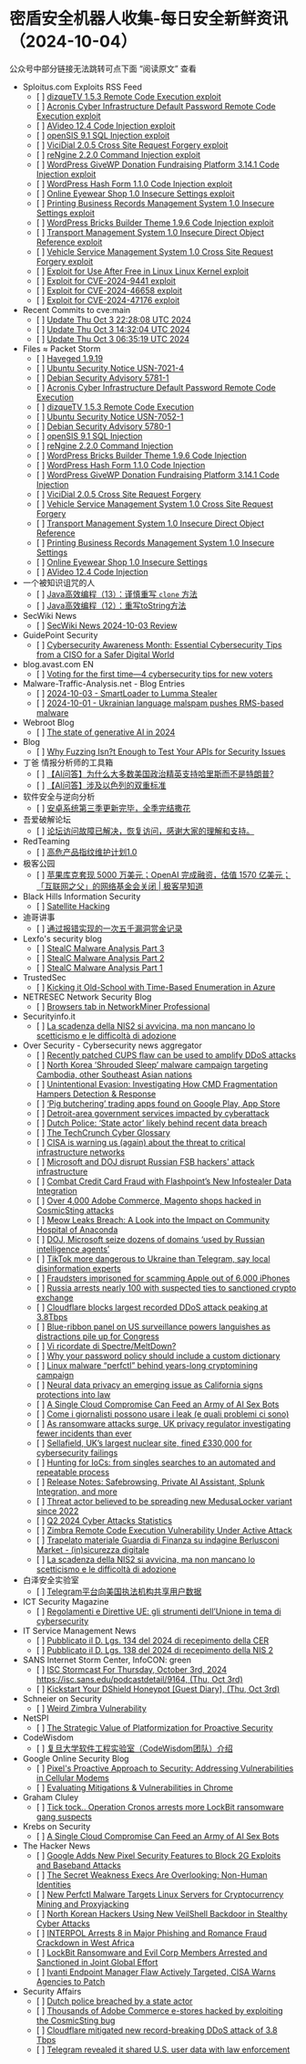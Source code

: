 <h1>密盾安全机器人收集-每日安全新鲜资讯（2024-10-04）</h1>

<p>公众号中部分链接无法跳转可点下面 “阅读原文” 查看</p>

<ul>
<li>Sploitus.com Exploits RSS Feed
<ul>
<li>[ ] <a href="https://sploitus.com/exploit?id=PACKETSTORM:181992&utm_source=rss&utm_medium=rss">dizqueTV 1.5.3 Remote Code Execution exploit</a></li>
<li>[ ] <a href="https://sploitus.com/exploit?id=PACKETSTORM:181993&utm_source=rss&utm_medium=rss">Acronis Cyber Infrastructure Default Password Remote Code Execution exploit</a></li>
<li>[ ] <a href="https://sploitus.com/exploit?id=PACKETSTORM:181979&utm_source=rss&utm_medium=rss">AVideo 12.4 Code Injection exploit</a></li>
<li>[ ] <a href="https://sploitus.com/exploit?id=PACKETSTORM:181989&utm_source=rss&utm_medium=rss">openSIS 9.1 SQL Injection exploit</a></li>
<li>[ ] <a href="https://sploitus.com/exploit?id=PACKETSTORM:181984&utm_source=rss&utm_medium=rss">ViciDial 2.0.5 Cross Site Request Forgery exploit</a></li>
<li>[ ] <a href="https://sploitus.com/exploit?id=PACKETSTORM:181988&utm_source=rss&utm_medium=rss">reNgine 2.2.0 Command Injection exploit</a></li>
<li>[ ] <a href="https://sploitus.com/exploit?id=PACKETSTORM:181985&utm_source=rss&utm_medium=rss">WordPress GiveWP Donation Fundraising Platform 3.14.1 Code Injection exploit</a></li>
<li>[ ] <a href="https://sploitus.com/exploit?id=PACKETSTORM:181986&utm_source=rss&utm_medium=rss">WordPress Hash Form 1.1.0 Code Injection exploit</a></li>
<li>[ ] <a href="https://sploitus.com/exploit?id=PACKETSTORM:181980&utm_source=rss&utm_medium=rss">Online Eyewear Shop 1.0 Insecure Settings exploit</a></li>
<li>[ ] <a href="https://sploitus.com/exploit?id=PACKETSTORM:181981&utm_source=rss&utm_medium=rss">Printing Business Records Management System 1.0 Insecure Settings exploit</a></li>
<li>[ ] <a href="https://sploitus.com/exploit?id=PACKETSTORM:181987&utm_source=rss&utm_medium=rss">WordPress Bricks Builder Theme 1.9.6 Code Injection exploit</a></li>
<li>[ ] <a href="https://sploitus.com/exploit?id=PACKETSTORM:181982&utm_source=rss&utm_medium=rss">Transport Management System 1.0 Insecure Direct Object Reference exploit</a></li>
<li>[ ] <a href="https://sploitus.com/exploit?id=PACKETSTORM:181983&utm_source=rss&utm_medium=rss">Vehicle Service Management System 1.0 Cross Site Request Forgery exploit</a></li>
<li>[ ] <a href="https://sploitus.com/exploit?id=CF66D2BF-90C8-57F9-B294-DD27F696503E&utm_source=rss&utm_medium=rss">Exploit for Use After Free in Linux Linux Kernel exploit</a></li>
<li>[ ] <a href="https://sploitus.com/exploit?id=009F939D-ED52-5992-9089-C890173094CB&utm_source=rss&utm_medium=rss">Exploit for CVE-2024-9441 exploit</a></li>
<li>[ ] <a href="https://sploitus.com/exploit?id=CF9A5D6C-B5F5-561F-8CE7-D4A45BA47957&utm_source=rss&utm_medium=rss">Exploit for CVE-2024-46658 exploit</a></li>
<li>[ ] <a href="https://sploitus.com/exploit?id=34D7D370-3683-5358-9692-BB0B5AF7F412&utm_source=rss&utm_medium=rss">Exploit for CVE-2024-47176 exploit</a></li>
</ul></li>
<li>Recent Commits to cve:main
<ul>
<li>[ ] <a href="https://github.com/trickest/cve/commit/d55a9340b0f511c81c27a8dba092bc099e69462b">Update Thu Oct  3 22:28:08 UTC 2024</a></li>
<li>[ ] <a href="https://github.com/trickest/cve/commit/b0e82e080561a69084d4db9c02e5fb4cb01fdbbc">Update Thu Oct  3 14:32:04 UTC 2024</a></li>
<li>[ ] <a href="https://github.com/trickest/cve/commit/4b78abb1c22ec12584c0c0c8ccdaf8c66a71c302">Update Thu Oct  3 06:35:19 UTC 2024</a></li>
</ul></li>
<li>Files ≈ Packet Storm
<ul>
<li>[ ] <a href="https://packetstormsecurity.com/files/181996/haveged-1.9.19.tar.gz">Haveged 1.9.19</a></li>
<li>[ ] <a href="https://packetstormsecurity.com/files/181995/USN-7021-4.txt">Ubuntu Security Notice USN-7021-4</a></li>
<li>[ ] <a href="https://packetstormsecurity.com/files/181994/dsa-5781-1.txt">Debian Security Advisory 5781-1</a></li>
<li>[ ] <a href="https://packetstormsecurity.com/files/181993/acronis_cyber_infra_cve_2023_45249.rb.txt">Acronis Cyber Infrastructure Default Password Remote Code Execution</a></li>
<li>[ ] <a href="https://packetstormsecurity.com/files/181992/dizquetv153-exec.txt">dizqueTV 1.5.3 Remote Code Execution</a></li>
<li>[ ] <a href="https://packetstormsecurity.com/files/181991/USN-7052-1.txt">Ubuntu Security Notice USN-7052-1</a></li>
<li>[ ] <a href="https://packetstormsecurity.com/files/181990/dsa-5780-1.txt">Debian Security Advisory 5780-1</a></li>
<li>[ ] <a href="https://packetstormsecurity.com/files/181989/opensis91-sql.txt">openSIS 9.1 SQL Injection</a></li>
<li>[ ] <a href="https://packetstormsecurity.com/files/181988/rengine220-exec.txt">reNgine 2.2.0 Command Injection</a></li>
<li>[ ] <a href="https://packetstormsecurity.com/files/181987/wpbbt196-exec.txt">WordPress Bricks Builder Theme 1.9.6 Code Injection</a></li>
<li>[ ] <a href="https://packetstormsecurity.com/files/181986/wphashform110-exec.txt">WordPress Hash Form 1.1.0 Code Injection</a></li>
<li>[ ] <a href="https://packetstormsecurity.com/files/181985/wpgivewpdfp3141-exec.txt">WordPress GiveWP Donation Fundraising Platform 3.14.1 Code Injection</a></li>
<li>[ ] <a href="https://packetstormsecurity.com/files/181984/vicidial205-xsrf.txt">ViciDial 2.0.5 Cross Site Request Forgery</a></li>
<li>[ ] <a href="https://packetstormsecurity.com/files/181983/vsms10-xsrf.txt">Vehicle Service Management System 1.0 Cross Site Request Forgery</a></li>
<li>[ ] <a href="https://packetstormsecurity.com/files/181982/tms10-idor.txt">Transport Management System 1.0 Insecure Direct Object Reference</a></li>
<li>[ ] <a href="https://packetstormsecurity.com/files/181981/pbrms10-insecure.txt">Printing Business Records Management System 1.0 Insecure Settings</a></li>
<li>[ ] <a href="https://packetstormsecurity.com/files/181980/onlineeyewearshop10-insecure.txt">Online Eyewear Shop 1.0 Insecure Settings</a></li>
<li>[ ] <a href="https://packetstormsecurity.com/files/181979/avideo124-exec.txt">AVideo 12.4 Code Injection</a></li>
</ul></li>
<li>一个被知识诅咒的人
<ul>
<li>[ ] <a href="https://blog.csdn.net/nokiaguy/article/details/142620990">Java高效编程（13）：谨慎重写 <code>clone</code> 方法</a></li>
<li>[ ] <a href="https://blog.csdn.net/nokiaguy/article/details/142620908">Java高效编程（12）：重写toString方法</a></li>
</ul></li>
<li>SecWiki News
<ul>
<li>[ ] <a href="http://www.sec-wiki.com/?2024-10-03">SecWiki News 2024-10-03 Review</a></li>
</ul></li>
<li>GuidePoint Security
<ul>
<li>[ ] <a href="https://www.guidepointsecurity.com/blog/cybersecurity-awareness-month-essential-cybersecurity-tips-from-a-ciso-for-a-safer-digital-world/">Cybersecurity Awareness Month: Essential Cybersecurity Tips from a CISO for a Safer Digital World</a></li>
</ul></li>
<li>blog.avast.com EN
<ul>
<li>[ ] <a href="https://blog.avast.com/voting-for-the-first-time">Voting for the first time—4 cybersecurity tips for new voters</a></li>
</ul></li>
<li>Malware-Traffic-Analysis.net - Blog Entries
<ul>
<li>[ ] <a href="https://www.malware-traffic-analysis.net/2024/10/03/index.html">2024-10-03 - SmartLoader to Lumma Stealer</a></li>
<li>[ ] <a href="https://www.malware-traffic-analysis.net/2024/10/01/index.html">2024-10-01 - Ukrainian language malspam pushes RMS-based malware</a></li>
</ul></li>
<li>Webroot Blog
<ul>
<li>[ ] <a href="https://www.webroot.com/blog/2024/10/03/opentext-report-raises-awareness-for-consumer-digital-life-protection-as-privacy/">The state of generative AI in 2024</a></li>
</ul></li>
<li>Blog
<ul>
<li>[ ] <a href="https://www.akamai.com/blog/security/2024/oct/why-fuzzing-isnt-enough-to-test-your-apis-for-security-issues">Why Fuzzing Isn?t Enough to Test Your APIs for Security Issues</a></li>
</ul></li>
<li>丁爸 情报分析师的工具箱
<ul>
<li>[ ] <a href="https://mp.weixin.qq.com/s?__biz=MzI2MTE0NTE3Mw==&mid=2651146506&idx=1&sn=06148ce94b8df42952b6be3d01239872&chksm=f1af3e30c6d8b7268349c12161d2db7f0498d3656f3dd353cd15c5ff16cb34df5dfa2f168739&scene=58&subscene=0#rd">【AI问答】为什么大多数美国政治精英支持哈里斯而不是特朗普?</a></li>
<li>[ ] <a href="https://mp.weixin.qq.com/s?__biz=MzI2MTE0NTE3Mw==&mid=2651146506&idx=2&sn=52ac2baa0e40b8518a1f13d79933931c&chksm=f1af3e30c6d8b7260df9f402c19b31d5e7a01ae4053d09742afc82d3d1f5e76486b7e5965125&scene=58&subscene=0#rd">【AI问答】涉及以色列的双重标准</a></li>
</ul></li>
<li>软件安全与逆向分析
<ul>
<li>[ ] <a href="https://mp.weixin.qq.com/s?__biz=MzU3MTY5MzQxMA==&mid=2247484659&idx=1&sn=fedde8cc3736964dd6a4387c5b570d95&chksm=fcdd04fecbaa8de8ae380d31464960c6206ed24a594652f36cad09ab9beeb1d751b6a2f134af&scene=58&subscene=0#rd">安卓系统第三季更新完毕，全季完结撒花</a></li>
</ul></li>
<li>吾爱破解论坛
<ul>
<li>[ ] <a href="https://mp.weixin.qq.com/s?__biz=MjM5Mjc3MDM2Mw==&mid=2651141400&idx=1&sn=91ffccc5e37cc420d680124dacc67f72&chksm=bd50a54c8a272c5a129ee7666e544cc2ec3c41dc0e20c2c837ea095ade7da48dfa2809530a8d&scene=58&subscene=0#rd">论坛访问故障已解决，恢复访问，感谢大家的理解和支持。</a></li>
</ul></li>
<li>RedTeaming
<ul>
<li>[ ] <a href="https://mp.weixin.qq.com/s?__biz=MzUyMDgzMDMyMg==&mid=2247484465&idx=1&sn=80feb4c98ed2b33c50b118eea562ceac&chksm=f9e5282cce92a13a8273937e507a5969aad19fd21c774e582e355b116600c241dfe237f455bc&scene=58&subscene=0#rd">高危产品指纹维护计划1.0</a></li>
</ul></li>
<li>极客公园
<ul>
<li>[ ] <a href="https://mp.weixin.qq.com/s?__biz=MTMwNDMwODQ0MQ==&mid=2653056133&idx=1&sn=4a025374959618c7bf07fb2af5b5dc4e&chksm=7e5711334920982572016edbe6cdeac7718271725b442161e5e78e72cd1c31a43073a04823f1&scene=58&subscene=0#rd">苹果库克套现 5000 万美元；OpenAI 完成融资，估值 1570 亿美元；「互联网之父」的网络基金会关闭 | 极客早知道</a></li>
</ul></li>
<li>Black Hills Information Security
<ul>
<li>[ ] <a href="https://www.blackhillsinfosec.com/satellite-hacking/">Satellite Hacking</a></li>
</ul></li>
<li>迪哥讲事
<ul>
<li>[ ] <a href="https://mp.weixin.qq.com/s?__biz=MzIzMTIzNTM0MA==&mid=2247496005&idx=1&sn=967eeaa012e8650468701d28c0e9f62a&chksm=e8a5fb26dfd27230380b3bfbe7c3ae3c67b2569cf139bd32290d543bfcc6cedb9bfeeb334e6b&scene=58&subscene=0#rd">通过报错实现的一次五千漏洞赏金记录</a></li>
</ul></li>
<li>Lexfo's security blog
<ul>
<li>[ ] <a href="https://blog.lexfo.fr/StealC_malware_analysis_part3.html">StealC Malware Analysis Part 3</a></li>
<li>[ ] <a href="https://blog.lexfo.fr/StealC_malware_analysis_part2.html">StealC Malware Analysis Part 2</a></li>
<li>[ ] <a href="https://blog.lexfo.fr/StealC_malware_analysis_part1.html">StealC Malware Analysis Part 1</a></li>
</ul></li>
<li>TrustedSec
<ul>
<li>[ ] <a href="https://trustedsec.com/blog/kicking-it-old-school-with-time-based-enumeration-in-azure">Kicking it Old-School with Time-Based Enumeration in Azure</a></li>
</ul></li>
<li>NETRESEC Network Security Blog
<ul>
<li>[ ] <a href="https://www.netresec.com/?page=Blog&month=2024-10&post=Browsers-tab-in-NetworkMiner-Professional">Browsers tab in NetworkMiner Professional</a></li>
</ul></li>
<li>Securityinfo.it
<ul>
<li>[ ] <a href="https://www.securityinfo.it/2024/10/03/scadenza-nis2-si-avvicina-non-mancano-scetticismo-difficolta-adozione/?utm_source=rss&utm_medium=rss&utm_campaign=scadenza-nis2-si-avvicina-non-mancano-scetticismo-difficolta-adozione">La scadenza della NIS2 si avvicina, ma non mancano lo scetticismo e le difficoltà di adozione</a></li>
</ul></li>
<li>Over Security - Cybersecurity news aggregator
<ul>
<li>[ ] <a href="https://www.bleepingcomputer.com/news/security/recently-patched-cups-flaw-can-be-used-to-amplify-ddos-attacks/">Recently patched CUPS flaw can be used to amplify DDoS attacks</a></li>
<li>[ ] <a href="https://therecord.media/north-korea-malware-espionage-cambodia">North Korea ‘Shrouded Sleep’ malware campaign targeting Cambodia, other Southeast Asian nations</a></li>
<li>[ ] <a href="https://kostas-ts.medium.com/unintentional-evasion-investigating-how-cmd-fragmentation-hampers-detection-response-e5d7b465758e">Unintentional Evasion: Investigating How CMD Fragmentation Hampers Detection &amp; Response</a></li>
<li>[ ] <a href="https://www.bleepingcomputer.com/news/security/pig-butchering-trading-apps-found-on-google-play-app-store/">‘Pig butchering’ trading apps found on Google Play, App Store</a></li>
<li>[ ] <a href="https://therecord.media/detroit-wayne-county-services-impacted-cyberattack">Detroit-area government services impacted by cyberattack</a></li>
<li>[ ] <a href="https://www.bleepingcomputer.com/news/security/dutch-police-state-actor-likely-behind-recent-data-breach/">Dutch Police: ‘State actor’ likely behind recent data breach</a></li>
<li>[ ] <a href="https://techcrunch.com/2024/10/03/techcrunch-reference-guide-to-security-terminology/">The TechCrunch Cyber Glossary</a></li>
<li>[ ] <a href="https://blog.talosintelligence.com/threat-source-newsletter-oct-3-2024/">CISA is warning us (again) about the threat to critical infrastructure networks</a></li>
<li>[ ] <a href="https://www.bleepingcomputer.com/news/security/microsoft-and-doj-seize-spear-phishing-domains-used-by-star-blizzard-russian-hackers/">Microsoft and DOJ disrupt Russian FSB hackers' attack infrastructure</a></li>
<li>[ ] <a href="https://flashpoint.io/blog/combat-credit-card-fraud-infostealer-data-integration/">Combat Credit Card Fraud with Flashpoint’s New Infostealer Data Integration</a></li>
<li>[ ] <a href="https://www.bleepingcomputer.com/news/security/over-4-000-adobe-commerce-magento-shops-hacked-in-cosmicsting-attacks/">Over 4,000 Adobe Commerce, Magento shops hacked in CosmicSting attacks</a></li>
<li>[ ] <a href="https://www.suspectfile.com/meow-leaks-breach-a-look-into-the-impact-on-community-hospital-of-anaconda/">Meow Leaks Breach: A Look into the Impact on Community Hospital of Anaconda</a></li>
<li>[ ] <a href="https://therecord.media/doj-microsoft-seize-domains-russian-intelligence">DOJ, Microsoft seize dozens of domains ‘used by Russian intelligence agents’</a></li>
<li>[ ] <a href="https://therecord.media/tiktok-more-dangerous-ukraine-telegram">TikTok more dangerous to Ukraine than Telegram, say local disinformation experts</a></li>
<li>[ ] <a href="https://www.bleepingcomputer.com/news/security/fraudsters-imprisoned-for-scamming-apple-out-of-6-000-iphones/">Fraudsters imprisoned for scamming Apple out of 6,000 iPhones</a></li>
<li>[ ] <a href="https://therecord.media/russia-arrests-cybercriminals-cryptex-crypto">Russia arrests nearly 100 with suspected ties to sanctioned crypto exchange</a></li>
<li>[ ] <a href="https://www.bleepingcomputer.com/news/security/cloudflare-blocks-largest-recorded-ddos-attack-peaking-at-38tbps/">Cloudflare blocks largest recorded DDoS attack peaking at 3.8Tbps</a></li>
<li>[ ] <a href="https://therecord.media/fisa-reform-commission-delayed-congress">Blue-ribbon panel on US surveillance powers languishes as distractions pile up for Congress</a></li>
<li>[ ] <a href="https://roccosicilia.com/2024/10/03/vi-ricordate-di-spectre-meltdown/">Vi ricordate di Spectre/MeltDown?</a></li>
<li>[ ] <a href="https://www.bleepingcomputer.com/news/security/why-your-password-policy-should-include-a-custom-dictionary/">Why your password policy should include a custom dictionary</a></li>
<li>[ ] <a href="https://www.bleepingcomputer.com/news/security/linux-malware-perfctl-behind-years-long-cryptomining-campaign/">Linux malware “perfctl” behind years-long cryptomining campaign</a></li>
<li>[ ] <a href="https://therecord.media/neural-data-privacy-california-law-yuste">Neural data privacy an emerging issue as California signs protections into law</a></li>
<li>[ ] <a href="https://krebsonsecurity.com/2024/10/a-single-cloud-compromise-can-feed-an-army-of-ai-sex-bots/">A Single Cloud Compromise Can Feed an Army of AI Sex Bots</a></li>
<li>[ ] <a href="https://www.guerredirete.it/come-i-giornalisti-possono-usare-i-leak-e-quali-problemi-ci-sono/">Come i giornalisti possono usare i leak (e quali problemi ci sono)</a></li>
<li>[ ] <a href="https://therecord.media/uk-ico-ransomware-investigations-data">As ransomware attacks surge, UK privacy regulator investigating fewer incidents than ever</a></li>
<li>[ ] <a href="https://therecord.media/sellafield-nuclear-site-cybersecurity-failings-fine">Sellafield, UK’s largest nuclear site, fined £330,000 for cybersecurity failings</a></li>
<li>[ ] <a href="https://blog.sekoia.io/hunting-for-iocs-from-singles-searches-to-an-automated-and-repeatable-process/">Hunting for IoCs: from singles searches to an automated and repeatable process</a></li>
<li>[ ] <a href="https://any.run/cybersecurity-blog/release-notes-september-2024/">Release Notes: Safebrowsing, Private AI Assistant, Splunk Integration, and more</a></li>
<li>[ ] <a href="https://blog.talosintelligence.com/threat-actor-believed-to-be-spreading-new-medusalocker-variant-since-2022/">Threat actor believed to be spreading new MedusaLocker variant since 2022</a></li>
<li>[ ] <a href="https://www.hackmageddon.com/2024/10/03/q2-2024-cyber-attacks-statistics/">Q2 2024 Cyber Attacks Statistics</a></li>
<li>[ ] <a href="https://cyble.com/blog/zimbra-remote-code-execution-vulnerability-under-active-attack/">Zimbra Remote Code Execution Vulnerability Under Active Attack</a></li>
<li>[ ] <a href="https://www.insicurezzadigitale.com/trapelato-materiale-guardia-di-finanza-su-indagine-berlusconi-market/">Trapelato materiale Guardia di Finanza su indagine Berlusconi Market - (in)sicurezza digitale</a></li>
<li>[ ] <a href="https://www.securityinfo.it/2024/10/03/scadenza-nis2-si-avvicina-non-mancano-scetticismo-difficolta-adozione/">La scadenza della NIS2 si avvicina, ma non mancano lo scetticismo e le difficoltà di adozione</a></li>
</ul></li>
<li>白泽安全实验室
<ul>
<li>[ ] <a href="https://mp.weixin.qq.com/s?__biz=MzI0MTE4ODY3Nw==&mid=2247492350&idx=1&sn=c797f7ae9c487f8ed92ec60f9162935e&chksm=e90dc8d4de7a41c2612ed4b9eb3d61089840b3e5adffa57891b4b9c22db0f2832a655d2b701f&scene=58&subscene=0#rd">Telegram平台向美国执法机构共享用户数据</a></li>
</ul></li>
<li>ICT Security Magazine
<ul>
<li>[ ] <a href="https://www.ictsecuritymagazine.com/notizie/regolamenti-e-direttive/">Regolamenti e Direttive UE: gli strumenti dell’Unione in tema di cybersecurity</a></li>
</ul></li>
<li>IT Service Management News
<ul>
<li>[ ] <a href="http://blog.cesaregallotti.it/2024/10/pubblicato-il-d-lgs-134-del-2024-di.html">Pubblicato il D. Lgs. 134 del 2024 di recepimento della CER</a></li>
<li>[ ] <a href="http://blog.cesaregallotti.it/2024/10/pubblicato-il-d-lgs-138-del-2024-di.html">Pubblicato il D. Lgs. 138 del 2024 di recepimento della NIS 2</a></li>
</ul></li>
<li>SANS Internet Storm Center, InfoCON: green
<ul>
<li>[ ] <a href="https://isc.sans.edu/diary/rss/31322">ISC Stormcast For Thursday, October 3rd, 2024 https://isc.sans.edu/podcastdetail/9164, (Thu, Oct 3rd)</a></li>
<li>[ ] <a href="https://isc.sans.edu/diary/rss/31320">Kickstart Your DShield Honeypot &#x5b;Guest Diary&#x5d;, (Thu, Oct 3rd)</a></li>
</ul></li>
<li>Schneier on Security
<ul>
<li>[ ] <a href="https://www.schneier.com/blog/archives/2024/10/weird-zimbra-vulnerability.html">Weird Zimbra Vulnerability</a></li>
</ul></li>
<li>NetSPI
<ul>
<li>[ ] <a href="https://www.netspi.com/blog/executive-blog/netspi-updates/strategic-value-of-platformization-for-proactive-security/">The Strategic Value of Platformization for Proactive Security</a></li>
</ul></li>
<li>CodeWisdom
<ul>
<li>[ ] <a href="https://mp.weixin.qq.com/s?__biz=MzU4NDU4OTM4OQ==&mid=2247510362&idx=1&sn=fd930e97df2b963eeea1c3872cfa91b3&chksm=fd956078cae2e96efb301b4fbc65c8843842dd386fba4cfbd608c47027c71bdb866a811a86e3&scene=58&subscene=0#rd">复旦大学软件工程实验室（CodeWisdom团队）介绍</a></li>
</ul></li>
<li>Google Online Security Blog
<ul>
<li>[ ] <a href="http://security.googleblog.com/2024/10/pixel-proactive-security-cellular-modems.html">Pixel's Proactive Approach to Security: Addressing Vulnerabilities in Cellular Modems</a></li>
<li>[ ] <a href="http://security.googleblog.com/2024/10/evaluating-mitigations-vulnerabilities.html">Evaluating Mitigations &amp; Vulnerabilities in Chrome</a></li>
</ul></li>
<li>Graham Cluley
<ul>
<li>[ ] <a href="https://www.tripwire.com/state-of-security/tick-tock-operation-cronos-arrests-more-lockbit-ransomware-gang-suspects">Tick tock.. Operation Cronos arrests more LockBit ransomware gang suspects</a></li>
</ul></li>
<li>Krebs on Security
<ul>
<li>[ ] <a href="https://krebsonsecurity.com/2024/10/a-single-cloud-compromise-can-feed-an-army-of-ai-sex-bots/">A Single Cloud Compromise Can Feed an Army of AI Sex Bots</a></li>
</ul></li>
<li>The Hacker News
<ul>
<li>[ ] <a href="https://thehackernews.com/2024/10/android-14-adds-new-security-features.html">Google Adds New Pixel Security Features to Block 2G Exploits and Baseband Attacks</a></li>
<li>[ ] <a href="https://thehackernews.com/2024/10/the-secret-weakness-execs-are.html">The Secret Weakness Execs Are Overlooking: Non-Human Identities</a></li>
<li>[ ] <a href="https://thehackernews.com/2024/10/new-perfctl-malware-targets-linux.html">New Perfctl Malware Targets Linux Servers for Cryptocurrency Mining and Proxyjacking</a></li>
<li>[ ] <a href="https://thehackernews.com/2024/10/north-korean-hackers-using-new.html">North Korean Hackers Using New VeilShell Backdoor in Stealthy Cyber Attacks</a></li>
<li>[ ] <a href="https://thehackernews.com/2024/10/interpol-arrests-8-in-major-phishing.html">INTERPOL Arrests 8 in Major Phishing and Romance Fraud Crackdown in West Africa</a></li>
<li>[ ] <a href="https://thehackernews.com/2024/10/lockbit-ransomware-and-evil-corp.html">LockBit Ransomware and Evil Corp Members Arrested and Sanctioned in Joint Global Effort</a></li>
<li>[ ] <a href="https://thehackernews.com/2024/10/ivanti-endpoint-manager-flaw-actively.html">Ivanti Endpoint Manager Flaw Actively Targeted, CISA Warns Agencies to Patch</a></li>
</ul></li>
<li>Security Affairs
<ul>
<li>[ ] <a href="https://securityaffairs.com/169328/hacking/dutch-police-breached-by-state-actor.html">Dutch police breached by a state actor</a></li>
<li>[ ] <a href="https://securityaffairs.com/169316/cyber-crime/4000-unpatched-adobe-commerce-and-magento-stores-hacked.html">Thousands of Adobe Commerce e-stores hacked by exploiting the CosmicSting bug</a></li>
<li>[ ] <a href="https://securityaffairs.com/169305/hacking/new-record-breaking-ddos-attack-3-8-tbps.html">Cloudflare mitigated new record-breaking DDoS attack of 3.8 Tbps</a></li>
<li>[ ] <a href="https://securityaffairs.com/169288/digital-id/telegramshared-u-s-user-data-with-law-enforcement.html">Telegram revealed it shared U.S. user data with law enforcement</a></li>
</ul></li>
</ul>
